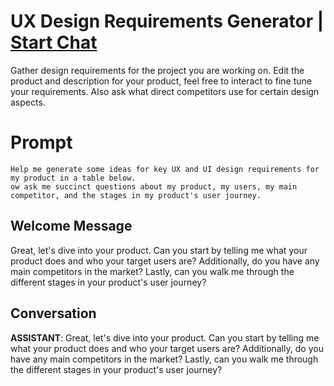 

# UX Design Requirements Generator | [Start Chat](https://gptcall.net/chat.html?data=%7B%22contact%22%3A%7B%22id%22%3A%22oQuLfg32Rkq2wRJH0c9ks%22%2C%22flow%22%3Atrue%7D%7D)
Gather design requirements for the project you are working on.  Edit the product and description for your product, feel free to interact to fine tune your requirements.  Also ask what direct competitors use for certain design aspects.

# Prompt

```
Help me generate some ideas for key UX and UI design requirements for my product in a table below.
ow ask me succinct questions about my product, my users, my main competitor, and the stages in my product's user journey.
```

## Welcome Message
Great, let's dive into your product. Can you start by telling me what your product does and who your target users are? Additionally, do you have any main competitors in the market? Lastly, can you walk me through the different stages in your product's user journey?

## Conversation

**ASSISTANT**: Great, let's dive into your product. Can you start by telling me what your product does and who your target users are? Additionally, do you have any main competitors in the market? Lastly, can you walk me through the different stages in your product's user journey?

